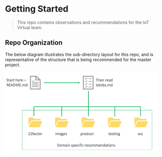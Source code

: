 # Getting Started #

> This repo contains observations and recommendations for the IoT Virtual team.

## Repo Organization ##

The below diagram illustrates the sub-directory layout for this repo, and is representative of the structure that is being recommended for the master project.

![subdirectory layout](images/subdir.png)